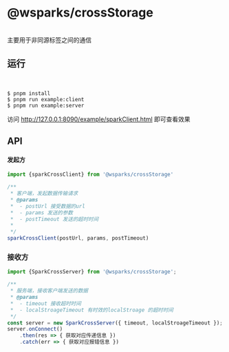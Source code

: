 # @wsparks/crossStorage

<br/>
 主要用于非同源标签之间的通信
<br/>

## 运行
<br/>

```shell
$ pnpm install 
$ pnpm run example:client
$ pnpm run example:server
```
访问 http://127.0.0.1:8090/example/sparkClient.html 即可查看效果


## API

#### 发起方
```typescript
import {sparkCrossClient} from '@wsparks/crossStorage'

/**
 * 客户端，发起数据传输请求
 * @params 
 *  - postUrl 接受数据的url
 *  - params 发送的参数
 *  - postTimeout 发送的超时时间
 * 
 */
sparkCrossClient(postUrl, params, postTimeout)
```

### 接收方
```typescript
import {SparkCrossServer} from '@wsparks/crossStorage';

/**
 * 服务端，接收客户端发送的数据
 * @params
 *  - timeout 接收超时时间
 *  - localStroageTimeout 有时效的localStroage 的超时时间
 */
const server = new SparkCrossServer({ timeout, localStroageTimeout });
server.onConnect()
    .then(res => { 获取对应传递信息 })
    .catch(err => { 获取对应报错信息 })
```
